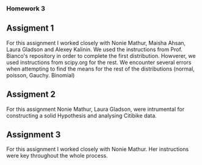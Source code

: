 ### Homework 3

## Assigment 1

For this assignment I worked closely with Nonie Mathur, Maisha Ahsan, Laura Gladson and Alexey Kalinin. We used the instructions from Prof. Bianco's repository in order to complete the first distribution. Howverer, we used instructions from scipy.org for the rest. We encounter several errors when attempting to find the means for the rest of the distributions (normal, poisson, Gauchy. Binomial)

## Assigment 2 

For this assignment Nonie Mathur, Laura Gladson,  were intrumental for constructing a solid Hypothesis and analysing Citibike data.

## Assignment 3

For this assignment I worked closely with Nonie Mathur. Her instructions were key throughout the whole process.


